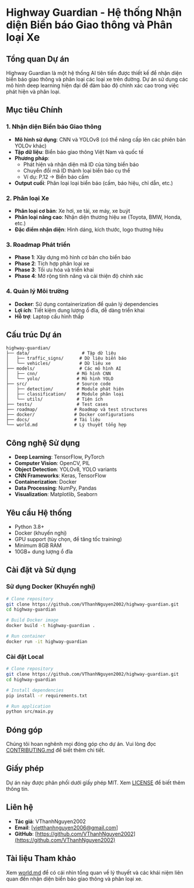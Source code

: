 # Highway Guardian - Hệ thống Nhận diện Biển báo Giao thông và Phân loại Xe

## Tổng quan Dự án

Highway Guardian là một hệ thống AI tiên tiến được thiết kế để nhận diện biển báo giao thông và phân loại các loại xe trên đường. Dự án sử dụng các mô hình deep learning hiện đại để đảm bảo độ chính xác cao trong việc phát hiện và phân loại.

## Mục tiêu Chính

### 1. Nhận diện Biển báo Giao thông
- **Mô hình sử dụng**: CNN và YOLOv8 (có thể nâng cấp lên các phiên bản YOLOv khác)
- **Tập dữ liệu**: Biển báo giao thông Việt Nam và quốc tế
- **Phương pháp**: 
  - Phát hiện và nhận diện mã ID của từng biển báo
  - Chuyển đổi mã ID thành loại biển báo cụ thể
  - Ví dụ: P.12 → Biển báo cấm
- **Output cuối**: Phân loại loại biển báo (cấm, báo hiệu, chỉ dẫn, etc.)

### 2. Phân loại Xe
- **Phân loại cơ bản**: Xe hơi, xe tải, xe máy, xe buýt
- **Phân loại nâng cao**: Nhận diện thương hiệu xe (Toyota, BMW, Honda, etc.)
- **Đặc điểm nhận diện**: Hình dáng, kích thước, logo thương hiệu

### 3. Roadmap Phát triển
- **Phase 1**: Xây dựng mô hình cơ bản cho biển báo
- **Phase 2**: Tích hợp phân loại xe
- **Phase 3**: Tối ưu hóa và triển khai
- **Phase 4**: Mở rộng tính năng và cải thiện độ chính xác

### 4. Quản lý Môi trường
- **Docker**: Sử dụng containerization để quản lý dependencies
- **Lợi ích**: Tiết kiệm dung lượng ổ đĩa, dễ dàng triển khai
- **Hỗ trợ**: Laptop cấu hình thấp

## Cấu trúc Dự án

```
highway-guardian/
├── data/                    # Tập dữ liệu
│   ├── traffic_signs/      # Dữ liệu biển báo
│   └── vehicles/           # Dữ liệu xe
├── models/                 # Các mô hình AI
│   ├── cnn/               # Mô hình CNN
│   └── yolo/              # Mô hình YOLO
├── src/                   # Source code
│   ├── detection/         # Module phát hiện
│   ├── classification/    # Module phân loại
│   └── utils/             # Tiện ích
├── tests/                 # Test cases
├── roadmap/              # Roadmap và test structures
├── docker/               # Docker configurations
├── docs/                 # Tài liệu
└── world.md              # Lý thuyết tổng hợp
```

## Công nghệ Sử dụng

- **Deep Learning**: TensorFlow, PyTorch
- **Computer Vision**: OpenCV, PIL
- **Object Detection**: YOLOv8, YOLO variants
- **CNN Frameworks**: Keras, TensorFlow
- **Containerization**: Docker
- **Data Processing**: NumPy, Pandas
- **Visualization**: Matplotlib, Seaborn

## Yêu cầu Hệ thống

- Python 3.8+
- Docker (khuyến nghị)
- GPU support (tùy chọn, để tăng tốc training)
- Minimum 8GB RAM
- 10GB+ dung lượng ổ đĩa

## Cài đặt và Sử dụng

### Sử dụng Docker (Khuyến nghị)
```bash
# Clone repository
git clone https://github.com/VThanhNguyen2002/highway-guardian.git
cd highway-guardian

# Build Docker image
docker build -t highway-guardian .

# Run container
docker run -it highway-guardian
```

### Cài đặt Local
```bash
# Clone repository
git clone https://github.com/VThanhNguyen2002/highway-guardian.git
cd highway-guardian

# Install dependencies
pip install -r requirements.txt

# Run application
python src/main.py
```

## Đóng góp

Chúng tôi hoan nghênh mọi đóng góp cho dự án. Vui lòng đọc [CONTRIBUTING.md](CONTRIBUTING.md) để biết thêm chi tiết.

## Giấy phép

Dự án này được phân phối dưới giấy phép MIT. Xem [LICENSE](LICENSE) để biết thêm thông tin.

## Liên hệ

- **Tác giả**: VThanhNguyen2002
- **Email**: [vietthanhnguyen2006@gmail.com]
- **GitHub**: [https://github.com/VThanhNguyen2002](https://github.com/VThanhNguyen2002)

## Tài liệu Tham khảo

Xem [world.md](world.md) để có cái nhìn tổng quan về lý thuyết và các khái niệm liên quan đến nhận diện biển báo giao thông và phân loại xe.